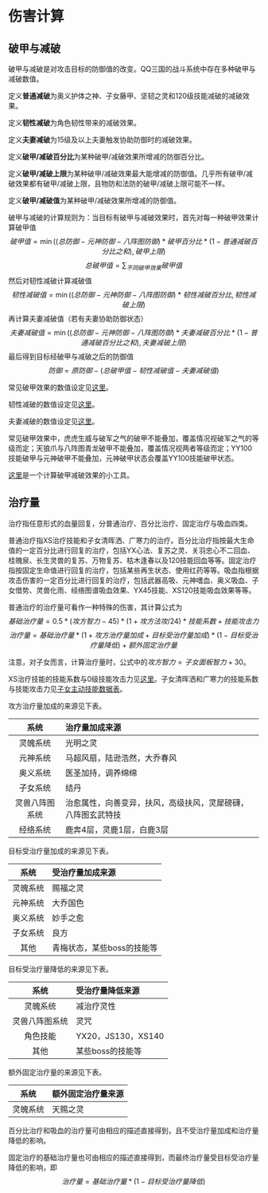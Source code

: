 # 伤害计算

## 破甲与减破

破甲与减破是对攻击目标的防御值的改变。QQ三国的战斗系统中存在多种破甲与减破数值。

定义**普通减破**为奥义护体之神、子女藤甲、坚韧之灵和120级技能减破的减破效果。

定义**韧性减破**为角色韧性带来的减破效果。

定义**夫妻减破**为15级及以上夫妻触发协助防御时的减破效果。

定义**破甲/减破百分比**为某种破甲/减破效果所增减的防御百分比。

定义**破甲/减破上限**为某种破甲/减破效果最大能增减的防御值。几乎所有破甲/减破效果都有破甲/减破上限，且物防和法防的破甲/减破上限可能不一样。

定义**破甲/减破值**为某种破甲/减破效果所增减的防御值。

破甲与减破的计算规则为：当目标有破甲与减破效果时，首先对每一种破甲效果计算破甲值
$$破甲值=\min((总防御-元神防御-八阵图防御)*破甲百分比*(1-普通减破百分比之和),破甲上限)$$
$$总破甲值=\sum_{不同破甲效果}破甲值$$
然后对韧性减破计算减破值
$$韧性减破值=\min((总防御-元神防御-八阵图防御)*韧性减破百分比,韧性减破上限)$$
再计算夫妻减破值（若有夫妻协助防御状态）
$$夫妻减破值=\min((总防御-元神防御-八阵图防御)*夫妻减破百分比*(1-普通减破百分比之和),夫妻减破上限)$$
最后得到目标经破甲与减破之后的防御值
$$防御=原防御-(总破甲值-韧性减破值-夫妻减破值)$$

常见破甲效果的数值设定见[这里](常见破甲数据表.md)。

韧性减破的数值设定见[这里](韧性减破数据表.md)。

夫妻减破的数值设定见[这里](夫妻减破数据表.md)。

常见破甲效果中，虎虎生威与破军之气的破甲不能叠加，覆盖情况视破军之气的等级而定；天狼爪与八阵图青龙破甲不能叠加，覆盖情况视两者等级而定；YY100技能破甲与元神破甲不能叠加，元神破甲状态会覆盖YY100技能破甲状态。

[这里][破甲减破计算器]是一个计算破甲减破效果的小工具。

## 治疗量

治疗指任意形式的血量回复，分普通治疗、百分比治疗、固定治疗与吸血四类。

普通治疗指XS治疗技能和子女清晖洒、广寒力的治疗。百分比治疗指按最大生命值的一定百分比进行回复的治疗，包括YX心法、复苏之灵、关羽忠心不二回血、桂魄泉、长生灵兽的复苏、万物复苏、枯木逢春以及120技能回血等等。固定治疗指按固定生命值进行回复的治疗，包括某些再生状态、使用红药等等。吸血指根据攻击伤害的一定百分比进行回复的治疗，包括武器高吸、元神嗜血、奥义吸血、子女借势、灵兽化雨、经络图谱吸血效果、YX45技能、XS120技能吸血效果等等。

普通治疗的治疗量可看作一种特殊的伤害，其计算公式为
$$基础治疗量=0.5*(攻方智力-45)*(1+攻方法攻/24)*技能系数+技能攻击力$$
$$治疗量=基础治疗量*(1+攻方治疗量加成+目标受治疗量加成)*(1-目标受治疗量降低)+额外固定治疗量$$

注意，对子女而言，计算治疗量时，公式中的$攻方智力=子女面板智力+30$。

XS治疗技能的技能系数与0级技能攻击力见[这里](XS治疗技能技能系统与技能攻击力表.md)。子女清晖洒和广寒力的技能系数与技能攻击力见[子女主动技能数据表](子女主动技能数据表.md)。

攻方治疗量加成的来源见下表。

| 系统 | 治疗量加成来源 |
| :----: | :---- |
| 灵魄系统 | 光明之灵 |
| 元神系统 | 马超风扇，陆逊浩然，大乔春风 |
| 奥义系统 | 医圣加持，调养绵绵 |
| 子女系统 | 结丹 |
| 灵兽八阵图系统 | 治愈属性，向善变异，扶风，高级扶风，灵犀磅礴，八阵图玄武特技 |
| 经络系统 | 鹿奔4层，灵鹿1层，白鹿3层 |

目标受治疗量加成的来源见下表。

| 系统 | 受治疗量加成来源 |
| :----: | :---- |
| 灵魄系统 | 赐福之灵 |
| 元神系统 | 大乔国色 |
| 奥义系统 | 妙手之愈 |
| 子女系统 | 良方 |
| 其他 | 青梅状态，某些boss的技能等 |

目标受治疗量降低的来源见下表。

| 系统 | 受治疗量降低来源 |
| :----: | :---- |
| 灵魄系统 | 减治疗灵性 |
| 灵兽八阵图系统 | 灵咒 |
| 角色技能 | YX20，JS130，XS140 |
| 其他 | 某些boss的技能等 |

额外固定治疗量的来源见下表。

| 系统 | 额外固定治疗量来源 |
| :----: | :---- |
| 灵魄系统 | 天赐之灵 |

百分比治疗和吸血的治疗量可由相应的描述直接得到，且不受治疗量加成和治疗量降低的影响。

固定治疗的基础治疗量也可由相应的描述直接得到，而最终治疗量受目标受治疗量降低的影响，即
$$治疗量=基础治疗量*(1-目标受治疗量降低)$$

[破甲减破计算器]: https://www.qqsganalysis.cn/apps/实用计算器/破甲减破计算器
